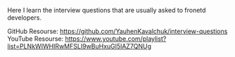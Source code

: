 Here I learn the interview questions that are usually asked to fronetd developers.

GitHub Resourse: https://github.com/YauhenKavalchuk/interview-questions
YouTube Resourse: https://www.youtube.com/playlist?list=PLNkWIWHIRwMFSLI9wBuHxuGI5lAZ7QNUg
